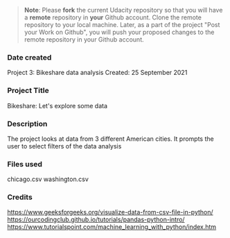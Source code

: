 >**Note**: Please **fork** the current Udacity repository so that you will have a **remote** repository in **your** Github account. Clone the remote repository to your local machine. Later, as a part of the project "Post your Work on Github", you will push your proposed changes to the remote repository in your Github account.

### Date created
Project 3: Bikeshare data analysis
Created: 25 September 2021

### Project Title
Bikeshare: Let's explore some data

### Description
The project looks at data from 3 different American cities. It prompts the user to select filters of the data analysis 

### Files used
chicago.csv
washington.csv

### Credits
https://www.geeksforgeeks.org/visualize-data-from-csv-file-in-python/
https://ourcodingclub.github.io/tutorials/pandas-python-intro/
https://www.tutorialspoint.com/machine_learning_with_python/index.htm